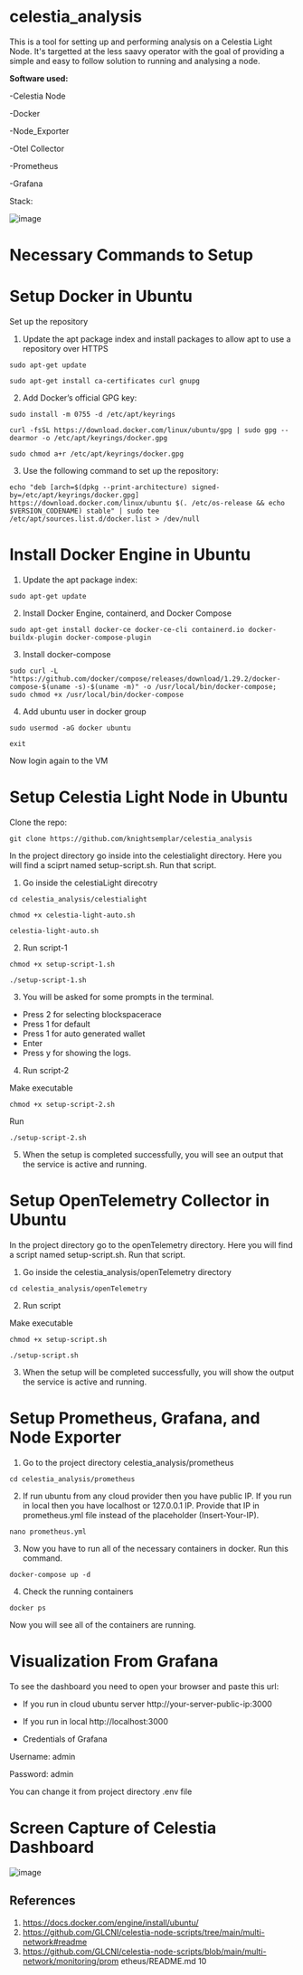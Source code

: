 # celestia_analysis

This is a tool for setting up and performing analysis on a Celestia Light Node. It's targetted at the less saavy operator with the goal of providing a simple and easy to follow solution to running and analysing a node. 

**Software used:**

-Celestia Node 

-Docker

-Node_Exporter

-Otel Collector

-Prometheus

-Grafana

Stack:

![image](https://github.com/knightsemplar/celestia_analysis/assets/81700275/9ab763d3-a659-4c92-92c9-97a362795c79)

# Necessary Commands to Setup

# Setup Docker in Ubuntu
Set up the repository
1. Update the apt package index and install packages to allow apt to use a
repository over HTTPS

`sudo apt-get update`

`sudo apt-get install ca-certificates curl gnupg`

2. Add Docker’s official GPG key:

`sudo install -m 0755 -d /etc/apt/keyrings`


`curl -fsSL https://download.docker.com/linux/ubuntu/gpg | sudo gpg --dearmor -o /etc/apt/keyrings/docker.gpg`


`sudo chmod a+r /etc/apt/keyrings/docker.gpg`

3. Use the following command to set up the repository:

`echo "deb [arch=$(dpkg --print-architecture) signed-by=/etc/apt/keyrings/docker.gpg] https://download.docker.com/linux/ubuntu $(. /etc/os-release && echo $VERSION_CODENAME) stable" | sudo tee /etc/apt/sources.list.d/docker.list > /dev/null`

# Install Docker Engine in Ubuntu

1. Update the apt package index:

`sudo apt-get update`

2. Install Docker Engine, containerd, and Docker Compose

`sudo apt-get install docker-ce docker-ce-cli containerd.io docker-buildx-plugin docker-compose-plugin`

3. Install docker-compose

`sudo curl -L "https://github.com/docker/compose/releases/download/1.29.2/docker-compose-$(uname -s)-$(uname -m)" -o /usr/local/bin/docker-compose; sudo chmod +x /usr/local/bin/docker-compose`

4. Add ubuntu user in docker group

`sudo usermod -aG docker ubuntu`

`exit`

Now login again to the VM

# Setup Celestia Light Node in Ubuntu

Clone the repo:

`git clone https://github.com/knightsemplar/celestia_analysis`


In the project directory go inside into the celestialight directory. Here you will find a
sciprt named setup-script.sh. Run that script.

1. Go inside the celestiaLight direcotry

`cd celestia_analysis/celestialight`

`chmod +x celestia-light-auto.sh`

`celestia-light-auto.sh`

2. Run script-1

`chmod +x setup-script-1.sh`

`./setup-script-1.sh`

3. You will be asked for some prompts in the terminal.

- Press 2 for selecting blockspacerace
- Press 1 for default
- Press 1 for auto generated wallet
- Enter
- Press y for showing the logs.

4. Run script-2

Make executable

`chmod +x setup-script-2.sh`

Run

`./setup-script-2.sh`

5. When the setup is completed successfully, you will see an output that the service is active and running.

# Setup OpenTelemetry Collector in Ubuntu

In the project directory go to the openTelemetry directory. Here you will find a
script named setup-script.sh. Run that script.

1. Go inside the celestia_analysis/openTelemetry directory

`cd celestia_analysis/openTelemetry`

2. Run script

Make executable

`chmod +x setup-script.sh`

`./setup-script.sh`

3. When the setup will be completed successfully, you will show the output the
service is active and running.

# Setup Prometheus, Grafana, and Node Exporter

1. Go to the project directory celestia_analysis/prometheus

`cd celestia_analysis/prometheus`

2. If run ubuntu from any cloud provider then you have public IP. If you run in local
then you have localhost or 127.0.0.1 IP. Provide that IP in prometheus.yml file instead of
the placeholder (Insert-Your-IP).

`nano prometheus.yml`


3. Now you have to run all of the necessary containers in docker. Run this command.

`docker-compose up -d`

4. Check the running containers

`docker ps`

Now you will see all of the containers are running.

# Visualization From Grafana

To see the dashboard you need to open your browser and paste this url:

- If you run in cloud ubuntu server
http://your-server-public-ip:3000

- If you run in local
http://localhost:3000

- Credentials of Grafana

Username: admin

Password: admin

You can change it from project directory .env file


# Screen Capture of Celestia Dashboard

![image](https://github.com/knightsemplar/celestia_analysis/assets/81700275/c824bd46-f92f-4010-b015-726f2e32d6bb)

## References
1. https://docs.docker.com/engine/install/ubuntu/
2. https://github.com/GLCNI/celestia-node-scripts/tree/main/multi-network#readme
3. https://github.com/GLCNI/celestia-node-scripts/blob/main/multi-network/monitoring/prom
etheus/README.md
10

